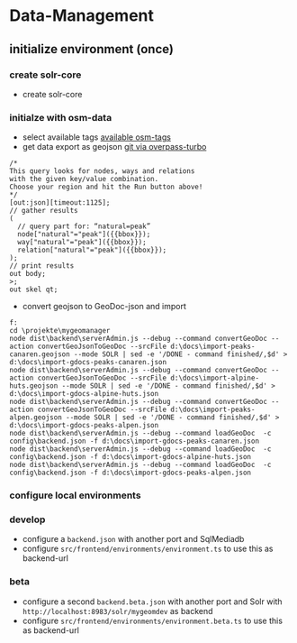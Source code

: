 # Data-Management

## initialize environment (once)

### create solr-core
- create solr-core

### initialze with osm-data
- select available tags [available osm-tags](https://taginfo.openstreetmap.org/tags/natural=peak#overview)
- get data export as geojson  [git via overpass-turbo](http://overpass-turbo.eu/#)
```
/*
This query looks for nodes, ways and relations 
with the given key/value combination.
Choose your region and hit the Run button above!
*/
[out:json][timeout:1125];
// gather results
(
  // query part for: “natural=peak”
  node["natural"="peak"]({{bbox}});
  way["natural"="peak"]({{bbox}});
  relation["natural"="peak"]({{bbox}});
);
// print results
out body;
>;
out skel qt;
```
- convert geojson to GeoDoc-json and import
```
f:
cd \projekte\mygeomanager
node dist\backend\serverAdmin.js --debug --command convertGeoDoc --action convertGeoJsonToGeoDoc --srcFile d:\docs\import-peaks-canaren.geojson --mode SOLR | sed -e '/DONE - command finished/,$d' > d:\docs\import-gdocs-peaks-canaren.json
node dist\backend\serverAdmin.js --debug --command convertGeoDoc --action convertGeoJsonToGeoDoc --srcFile d:\docs\import-alpine-huts.geojson --mode SOLR | sed -e '/DONE - command finished/,$d' > d:\docs\import-gdocs-alpine-huts.json
node dist\backend\serverAdmin.js --debug --command convertGeoDoc --action convertGeoJsonToGeoDoc --srcFile d:\docs\import-peaks-alpen.geojson --mode SOLR | sed -e '/DONE - command finished/,$d' > d:\docs\import-gdocs-peaks-alpen.json
node dist\backend\serverAdmin.js --debug --command loadGeoDoc  -c config\backend.json -f d:\docs\import-gdocs-peaks-canaren.json
node dist\backend\serverAdmin.js --debug --command loadGeoDoc  -c config\backend.json -f d:\docs\import-gdocs-alpine-huts.json
node dist\backend\serverAdmin.js --debug --command loadGeoDoc  -c config\backend.json -f d:\docs\import-gdocs-peaks-alpen.json
```

### configure local environments

### develop 
- configure a ```backend.json``` with another port and SqlMediadb
- configure ```src/frontend/environments/environment.ts``` to use this as backend-url 

### beta
- configure a second ```backend.beta.json``` with another port and Solr with ```http://localhost:8983/solr/mygeomdev``` as backend
- configure ```src/frontend/environments/environment.beta.ts``` to use this as backend-url 


